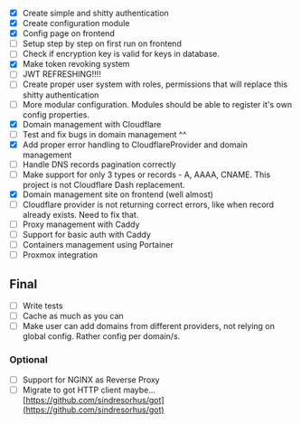 - [x] Create simple and shitty authentication
- [x] Create configuration module
- [x] Config page on frontend
- [ ] Setup step by step on first run on frontend
- [ ] Check if encryption key is valid for keys in database.
- [x] Make token revoking system
- [ ] JWT REFRESHING!!!!
- [ ] Create proper user system with roles, permissions that will replace this shitty authentication
- [ ] More modular configuration. Modules should be able to register it's own config properties.
- [x] Domain management with Cloudflare
- [ ] Test and fix bugs in domain management ^^
- [x] Add proper error handling to CloudflareProvider and domain management
- [ ] Handle DNS records pagination correctly
- [ ] Make support for only 3 types or records - A, AAAA, CNAME. This project is not Cloudflare Dash replacement.
- [x] Domain management site on frontend (well almost)
- [ ] Cloudflare provider is not returning correct errors, like when record already exists. Need to fix that.
- [ ] Proxy management with Caddy
- [ ] Support for basic auth with Caddy
- [ ] Containers management using Portainer
- [ ] Proxmox integration

## Final
- [ ] Write tests
- [ ] Cache as much as you can
- [ ] Make user can add domains from different providers, not relying on global config. Rather config per domain/s.

### Optional
- [ ] Support for NGINX as Reverse Proxy
- [ ] Migrate to got HTTP client maybe... [https://github.com/sindresorhus/got](https://github.com/sindresorhus/got)
